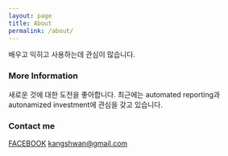 ```yaml
---
layout: page
title: About
permalink: /about/
---
```


배우고 익히고 사용하는데 관심이 많습니다.

### More Information

새로운 것에 대한 도전을 좋아합니다. 
최근에는 automated reporting과 autonamized investment에 관심을 갖고 있습니다.

### Contact me

[FACEBOOK](link:https://www.facebook.com/5h4ne?ref=bookmarks)
[kangshwan@gmail.com](mailto:email@domain.com)
